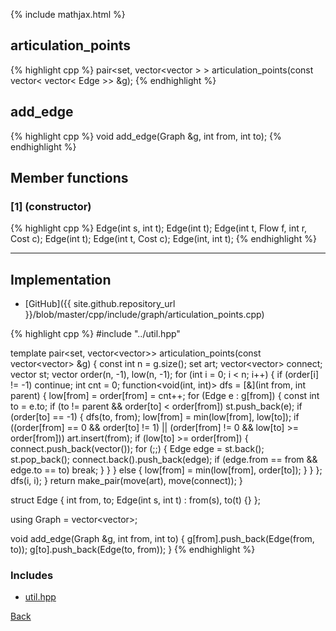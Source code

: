 {% include mathjax.html %}

## articulation_points

{% highlight cpp %}
pair<set<int>, vector<vector<Edge> > > articulation_points(const vector< vector< Edge >> &g);
{% endhighlight %}

## add_edge

{% highlight cpp %}
void add_edge(Graph &g, int from, int to);
{% endhighlight %}

## Member functions

### [1] (constructor)
{% highlight cpp %}
Edge(int s, int t);
Edge(int t);
Edge(int t, Flow f, int r, Cost c);
Edge(int t);
Edge(int t, Cost c);
Edge(int, int t);
{% endhighlight %}


---------------------------------------

## Implementation

- [GitHub]({{ site.github.repository_url }}/blob/master/cpp/include/graph/articulation_points.cpp)

{% highlight cpp %}
#include "../util.hpp"

template <typename Edge>
pair<set<int>, vector<vector<Edge>>>
articulation_points(const vector<vector<Edge>> &g) {
  const int n = g.size();
  set<int> art;
  vector<vector<Edge>> connect;
  vector<Edge> st;
  vector<int> order(n, -1), low(n, -1);
  for (int i = 0; i < n; i++) {
    if (order[i] != -1)
      continue;
    int cnt = 0;
    function<void(int, int)> dfs = [&](int from, int parent) {
      low[from] = order[from] = cnt++;
      for (Edge e : g[from]) {
        const int to = e.to;
        if (to != parent && order[to] < order[from])
          st.push_back(e);
        if (order[to] == -1) {
          dfs(to, from);
          low[from] = min(low[from], low[to]);
          if ((order[from] == 0 && order[to] != 1) ||
              (order[from] != 0 && low[to] >= order[from]))
            art.insert(from);
          if (low[to] >= order[from]) {
            connect.push_back(vector<Edge>());
            for (;;) {
              Edge edge = st.back();
              st.pop_back();
              connect.back().push_back(edge);
              if (edge.from == from && edge.to == to)
                break;
            }
          }
        } else {
          low[from] = min(low[from], order[to]);
        }
      }
    };
    dfs(i, i);
  }
  return make_pair(move(art), move(connect));
}

struct Edge {
  int from, to;
  Edge(int s, int t) : from(s), to(t) {}
};

using Graph = vector<vector<Edge>>;

void add_edge(Graph &g, int from, int to) {
  g[from].push_back(Edge(from, to));
  g[to].push_back(Edge(to, from));
}
{% endhighlight %}

### Includes

- [util.hpp](../util)

[Back](../..)

